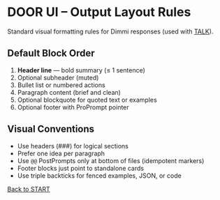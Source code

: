 # DOOR UI – Output Layout Rules

Standard visual formatting rules for Dimmi responses (used with [TALK](TALK.md)).

## Default Block Order
1. **Header line** — bold summary (≤ 1 sentence)
2. Optional subheader (muted)
3. Bullet list or numbered actions
4. Paragraph content (brief and clean)
5. Optional blockquote for quoted text or examples
6. Optional footer with ProPrompt pointer

## Visual Conventions
- Use headers (###) for logical sections
- Prefer one idea per paragraph
- Use `@@` PostPrompts only at bottom of files (idempotent markers)
- Footer blocks just point to standalone cards
- Use triple backticks for fenced examples, JSON, or code

[Back to START](START.md)
